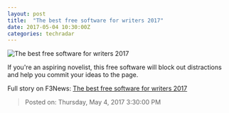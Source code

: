 ```yaml
---
layout: post
title:  "The best free software for writers 2017"
date: 2017-05-04 10:30:00Z
categories: techradar
---
```


![The best free software for writers 2017](http://cdn.mos.cms.futurecdn.net/84bd4620aef723506ebf0871206f4c54-1200-80.jpg)

If you're an aspiring novelist, this free software will block out distractions and help you commit your ideas to the page.


Full story on F3News: [The best free software for writers 2017](http://www.f3nws.com/n/khcmqB)

> Posted on: Thursday, May 4, 2017 3:30:00 PM

